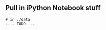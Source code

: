 
Pull in iPython Notebook stuff
------------------------------------

```
# in ./data
.... TODO ...
```

